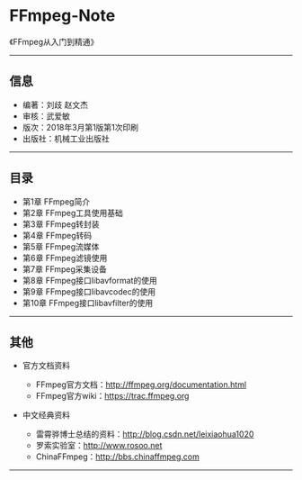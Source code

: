# FFmpeg-Note
《FFmpeg从入门到精通》

---

## 信息
- 编著：刘歧 赵文杰
- 审核：武爱敏
- 版次：2018年3月第1版第1次印刷
- 出版社：机械工业出版社

---

## 目录

- 第1章 FFmpeg简介
- 第2章 FFmpeg工具使用基础
- 第3章 FFmpeg转封装
- 第4章 FFmpeg转码
- 第5章 FFmpeg流媒体
- 第6章 FFmpeg滤镜使用
- 第7章 FFmpeg采集设备
- 第8章 FFmpeg接口libavformat的使用
- 第9章 FFmpeg接口libavcodec的使用
- 第10章 FFmpeg接口libavfilter的使用

---

## 其他
- 官方文档资料
   - FFmpeg官方文档：http://ffmpeg.org/documentation.html
   - FFmpeg官方wiki：https://trac.ffmpeg.org
   
- 中文经典资料
   - 雷霄骅博士总结的资料：http://blog.csdn.net/leixiaohua1020
   - 罗索实验室：http://www.rosoo.net
   - ChinaFFmpeg：http://bbs.chinaffmpeg.com
   
---
